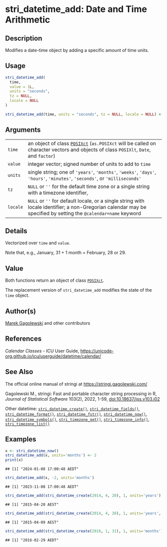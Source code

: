 # stri_datetime_add: Date and Time Arithmetic

## Description

Modifies a date-time object by adding a specific amount of time units.

## Usage

``` r
stri_datetime_add(
  time,
  value = 1L,
  units = "seconds",
  tz = NULL,
  locale = NULL
)

stri_datetime_add(time, units = "seconds", tz = NULL, locale = NULL) <- value
```

## Arguments

|          |                                                                                                                                                                                                                      |
|----------|----------------------------------------------------------------------------------------------------------------------------------------------------------------------------------------------------------------------|
| `time`   | an object of class [`POSIXct`](https://stat.ethz.ch/R-manual/R-devel/library/base/html/DateTimeClasses.html) (`as.POSIXct` will be called on character vectors and objects of class `POSIXlt`, `Date`, and `factor`) |
| `value`  | integer vector; signed number of units to add to `time`                                                                                                                                                              |
| `units`  | single string; one of `'years'`, `'months'`, `'weeks'`, `'days'`, `'hours'`, `'minutes'`, `'seconds'`, or `'milliseconds'`                                                                                           |
| `tz`     | `NULL` or `''` for the default time zone or a single string with a timezone identifier,                                                                                                                              |
| `locale` | `NULL` or `''` for default locale, or a single string with locale identifier; a non-Gregorian calendar may be specified by setting the `@calendar=name` keyword                                                      |

## Details

Vectorized over `time` and `value`.

Note that, e.g., January, 31 + 1 month = February, 28 or 29.

## Value

Both functions return an object of class [`POSIXct`](https://stat.ethz.ch/R-manual/R-devel/library/base/html/DateTimeClasses.html).

The replacement version of `stri_datetime_add` modifies the state of the `time` object.

## Author(s)

[Marek Gagolewski](https://www.gagolewski.com/) and other contributors

## References

*Calendar Classes* - ICU User Guide, <https://unicode-org.github.io/icu/userguide/datetime/calendar/>

## See Also

The official online manual of <span class="pkg">stringi</span> at <https://stringi.gagolewski.com/>

Gagolewski M., <span class="pkg">stringi</span>: Fast and portable character string processing in R, *Journal of Statistical Software* 103(2), 2022, 1-59, [doi:10.18637/jss.v103.i02](https://doi.org/10.18637/jss.v103.i02)

Other datetime: [`stri_datetime_create()`](stri_datetime_create.md), [`stri_datetime_fields()`](stri_datetime_fields.md), [`stri_datetime_format()`](stri_datetime_format.md), [`stri_datetime_fstr()`](stri_datetime_fstr.md), [`stri_datetime_now()`](stri_datetime_now.md), [`stri_datetime_symbols()`](stri_datetime_symbols.md), [`stri_timezone_get()`](stri_timezone_set.md), [`stri_timezone_info()`](stri_timezone_info.md), [`stri_timezone_list()`](stri_timezone_list.md)

## Examples




```r
x <- stri_datetime_now()
stri_datetime_add(x, units='months') <- 2
print(x)
```

```
## [1] "2024-01-08 17:00:48 AEDT"
```

```r
stri_datetime_add(x, -2, units='months')
```

```
## [1] "2023-11-08 17:00:48 AEDT"
```

```r
stri_datetime_add(stri_datetime_create(2014, 4, 20), 1, units='years')
```

```
## [1] "2015-04-20 AEST"
```

```r
stri_datetime_add(stri_datetime_create(2014, 4, 20), 1, units='years', locale='@calendar=hebrew')
```

```
## [1] "2015-04-09 AEST"
```

```r
stri_datetime_add(stri_datetime_create(2016, 1, 31), 1, units='months')
```

```
## [1] "2016-02-29 AEDT"
```
